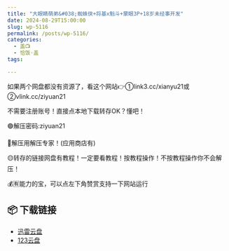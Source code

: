 ```yaml
---
title: "大眼睛萌弟&#038;蜘蛛侠+将基x魁斗+蒙眼3P+18岁未经事开发"
date: 2024-08-29T15:00:00
slug: wp-5116
permalink: /posts/wp-5116/
categories:
  - 盖📺
  - 恰饭·盖
tags:

---
```


如果两个网盘都没有资源了，看这个网站👉①link3.cc/xianyu21或②vlink.cc/ziyuan21

不需要注册账号！直接点本地下载转存OK？懂吧！

🟢解压密码:ziyuan21

🔵解压用解压专家！(应用商店有)

🟡转存的链接网盘有教程！一定要看教程！按教程操作！不按教程操作你不会解压！

💰🈶能力的宝，可以点左下角赞赏支持一下网站运行

## 📦 下载链接
- [迅雷云盘](https://blziyuan21.com/pay-download/5116?key=907d68abfe&down_id=0)
- [123云盘](https://blziyuan21.com/pay-download/5116?key=907d68abfe&down_id=1)

